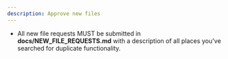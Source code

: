 ```yaml
---
description: Approve new files
---
```

- All new file requests MUST be submitted in **docs/NEW_FILE_REQUESTS.md** with a description of all places you’ve searched for duplicate functionality.
